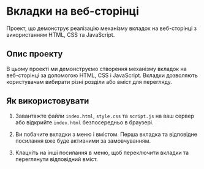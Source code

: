 # Вкладки на веб-сторінці

Проект, що демонструє реалізацію механізму вкладок на веб-сторінці з використанням HTML, CSS та JavaScript.

## Опис проекту

В цьому проекті ми демонструємо створення механізму вкладок на веб-сторінці за допомогою HTML, CSS і JavaScript. Вкладки дозволяють користувачам вибирати різні розділи або вміст для перегляду.

## Як використовувати

1. Завантажте файли `index.html`, `style.css` та `script.js` на ваш сервер або відкрийте `index.html` безпосередньо в браузері.

2. Ви побачите вкладки з меню і вмістом. Перша вкладка та відповідне посилання вже буде активними за замовчуванням.

3. Клацніть на інші посилання в меню, щоб переключити вкладки та переглянути відповідний вміст.